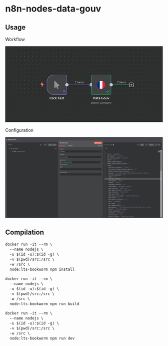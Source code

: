 # n8n-nodes-data-gouv

## Usage

Workflow

![workflow.png](docs/workflow.png)

Configuration

![configuration.png](docs/configuration.png)

## Compilation

```shell
docker run -it --rm \
  --name nodejs \
  -u $(id -u):$(id -g) \
  -v $(pwd)/src:/src \
  -w /src \
  node:lts-bookworm npm install
```

```shell
docker run -it --rm \
  --name nodejs \
  -u $(id -u):$(id -g) \
  -v $(pwd)/src:/src \
  -w /src \
  node:lts-bookworm npm run build
```

```shell
docker run -it --rm \
  --name nodejs \
  -u $(id -u):$(id -g) \
  -v $(pwd)/src:/src \
  -w /src \
  node:lts-bookworm npm run dev
```
